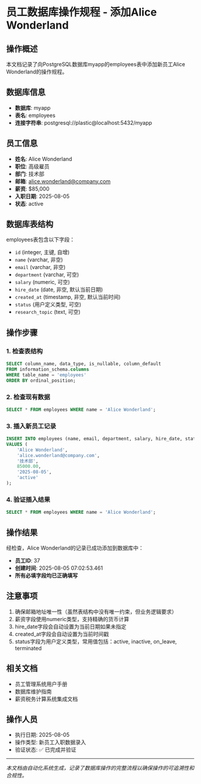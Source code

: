 # 员工数据库操作规程 - 添加Alice Wonderland

## 操作概述
本文档记录了向PostgreSQL数据库myapp的employees表中添加新员工Alice Wonderland的操作规程。

## 数据库信息
- **数据库**: myapp
- **表名**: employees
- **连接字符串**: postgresql://plastic@localhost:5432/myapp

## 员工信息
- **姓名**: Alice Wonderland
- **职位**: 高级雇员
- **部门**: 技术部
- **邮箱**: alice.wonderland@company.com
- **薪资**: $85,000
- **入职日期**: 2025-08-05
- **状态**: active

## 数据库表结构
employees表包含以下字段：
- `id` (integer, 主键, 自增)
- `name` (varchar, 非空)
- `email` (varchar, 非空)
- `department` (varchar, 可空)
- `salary` (numeric, 可空)
- `hire_date` (date, 非空, 默认当前日期)
- `created_at` (timestamp, 非空, 默认当前时间)
- `status` (用户定义类型, 可空)
- `research_topic` (text, 可空)

## 操作步骤

### 1. 检查表结构
```sql
SELECT column_name, data_type, is_nullable, column_default 
FROM information_schema.columns 
WHERE table_name = 'employees' 
ORDER BY ordinal_position;
```

### 2. 检查现有数据
```sql
SELECT * FROM employees WHERE name = 'Alice Wonderland';
```

### 3. 插入新员工记录
```sql
INSERT INTO employees (name, email, department, salary, hire_date, status)
VALUES (
    'Alice Wonderland',
    'alice.wonderland@company.com',
    '技术部',
    85000.00,
    '2025-08-05',
    'active'
);
```

### 4. 验证插入结果
```sql
SELECT * FROM employees WHERE name = 'Alice Wonderland';
```

## 操作结果
经检查，Alice Wonderland的记录已成功添加到数据库中：
- **员工ID**: 37
- **创建时间**: 2025-08-05 07:02:53.461
- **所有必填字段均已正确填写**

## 注意事项
1. 确保邮箱地址唯一性（虽然表结构中没有唯一约束，但业务逻辑要求）
2. 薪资字段使用numeric类型，支持精确的货币计算
3. hire_date字段会自动设置为当前日期如果未指定
4. created_at字段会自动设置为当前时间戳
5. status字段为用户定义类型，常用值包括：active, inactive, on_leave, terminated

## 相关文档
- 员工管理系统用户手册
- 数据库维护指南
- 薪资税务计算系统集成文档

## 操作人员
- 执行日期: 2025-08-05
- 操作类型: 新员工入职数据录入
- 验证状态: ✅ 已完成并验证

---
*本文档由自动化系统生成，记录了数据库操作的完整流程以确保操作的可追溯性和合规性。*